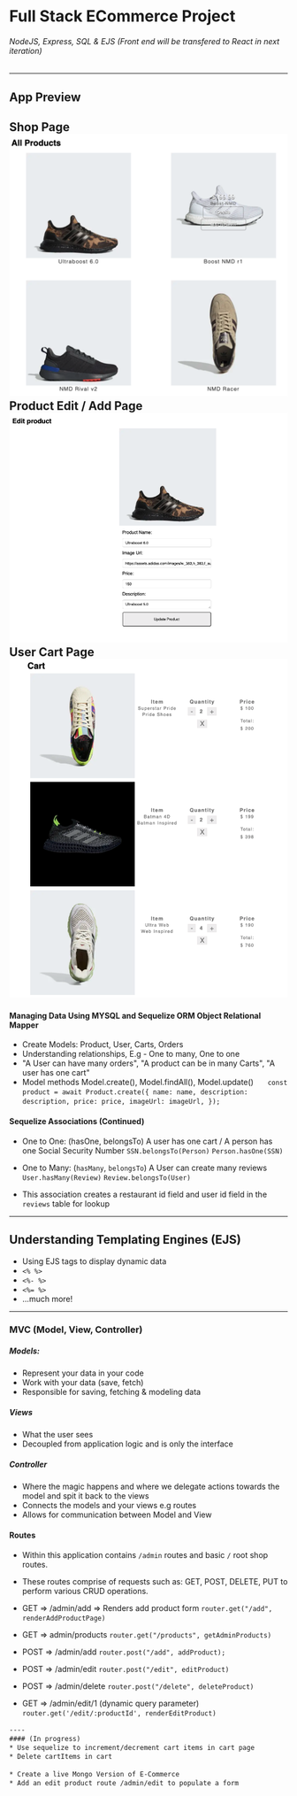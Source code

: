 # Full Stack ECommerce Project
###### NodeJS, Express, SQL & EJS (Front end will be transfered to React in next iteration)
----
## App Preview
Shop Page
![shop-page](./resources/main.png)
Product Edit / Add Page
![edit-page](./resources/edit.png)
User Cart Page
![cart-page](./resources/cart.png)
----

#### Managing Data Using MYSQL and Sequelize ORM Object Relational Mapper
* Create Models: Product, User, Carts, Orders
* Understanding relationships, E.g - One to many, One to one
* "A User can have many orders", "A product can be in many Carts", "A user has one cart"
* Model methods Model.create(), Model.findAll(), Model.update()
`   const product = await Product.create({
      name: name,
      description: description,
      price: price,
      imageUrl: imageUrl,
    });`

#### Sequelize Associations (Continued)
* One to One: (hasOne, belongsTo) A user has one cart / A person has one Social Security Number
`SSN.belongsTo(Person)`
`Person.hasOne(SSN)`

* One to Many: (`hasMany`, `belongsTo`) A User can create many reviews
`User.hasMany(Review)`
`Review.belongsTo(User)`
- This association creates a restaurant id field and user id field in the  `reviews` table for lookup

----
## Understanding Templating Engines (EJS)
* Using EJS tags to display dynamic data
* `<% %>`
* `<%- %>`
* `<%= %>`
* ...much more!
----
### MVC (Model, View, Controller)
##### Models:
* Represent your data in your code
* Work with your data (save, fetch)
* Responsible for saving, fetching & modeling data
##### Views
* What the user sees
* Decoupled from application logic and is only the interface
##### Controller 
* Where the magic happens and where we delegate actions towards the model and spit it back to the views
* Connects the models and your views e.g routes
* Allows for communication between Model and View
#### Routes
* Within this application contains `/admin` routes and basic `/` root shop routes.
* These routes comprise of requests such as: GET, POST, DELETE, PUT to perform various CRUD operations.

* GET => /admin/add => Renders add product form
`router.get("/add", renderAddProductPage)`

* GET => admin/products
`router.get("/products", getAdminProducts)`

* POST => /admin/add
`router.post("/add", addProduct);`
* POST => /admin/edit
`router.post("/edit", editProduct)`

* POST => /admin/delete
`router.post("/delete", deleteProduct)`
* GET => /admin/edit/1 (dynamic query parameter)
`router.get('/edit/:productId', renderEditProduct)`
```
----
#### (In progress)
* Use sequelize to increment/decrement cart items in cart page
* Delete cartItems in cart 

* Create a live Mongo Version of E-Commerce
* Add an edit product route /admin/edit to populate a form
